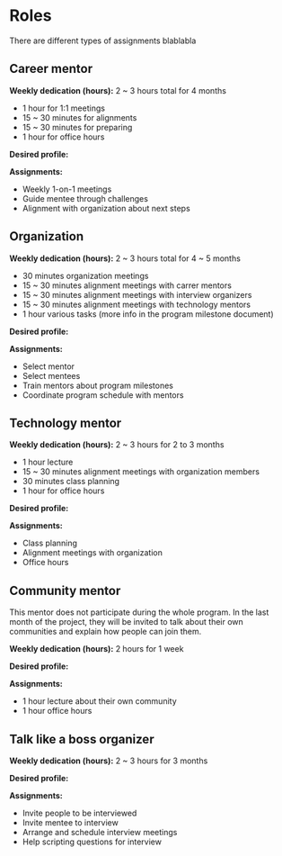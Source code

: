 # Roles

There are different types of assignments blablabla

## Career mentor

**Weekly dedication (hours):** 2 ~ 3 hours total for 4 months
- 1 hour for 1:1 meetings
- 15 ~ 30 minutes for alignments
- 15 ~ 30 minutes for preparing
- 1 hour for office hours

**Desired profile:**

**Assignments:**
- Weekly 1-on-1 meetings
- Guide mentee through challenges
- Alignment with organization about next steps

## Organization

**Weekly dedication (hours):** 2 ~ 3 hours total for 4 ~ 5 months
- 30 minutes organization meetings
- 15 ~ 30 minutes alignment meetings with carrer mentors
- 15 ~ 30 minutes alignment meetings with interview organizers
- 15 ~ 30 minutes alignment meetings with technology mentors
- 1 hour various tasks (more info in the program milestone document)

**Desired profile:**

**Assignments:**
- Select mentor
- Select mentees
- Train mentors about program milestones
- Coordinate program schedule with mentors

## Technology mentor

**Weekly dedication (hours):** 2 ~ 3 hours for 2 to 3 months
- 1 hour lecture
- 15 ~ 30 minutes alignment meetings with organization members
- 30 minutes class planning
- 1 hour for office hours

**Desired profile:**

**Assignments:**
- Class planning
- Alignment meetings with organization
- Office hours

## Community mentor

This mentor does not participate during the whole program.
In the last month of the project, they will be invited to talk about their own communities and explain how people can join them.

**Weekly dedication (hours):** 2 hours for 1 week

**Desired profile:**

**Assignments:**
- 1 hour lecture about their own community
- 1 hour office hours

## Talk like a boss organizer

**Weekly dedication (hours):** 2 ~ 3 hours for 3 months

**Desired profile:**

**Assignments:**
- Invite people to be interviewed
- Invite mentee to interview
- Arrange and schedule interview meetings
- Help scripting questions for interview
